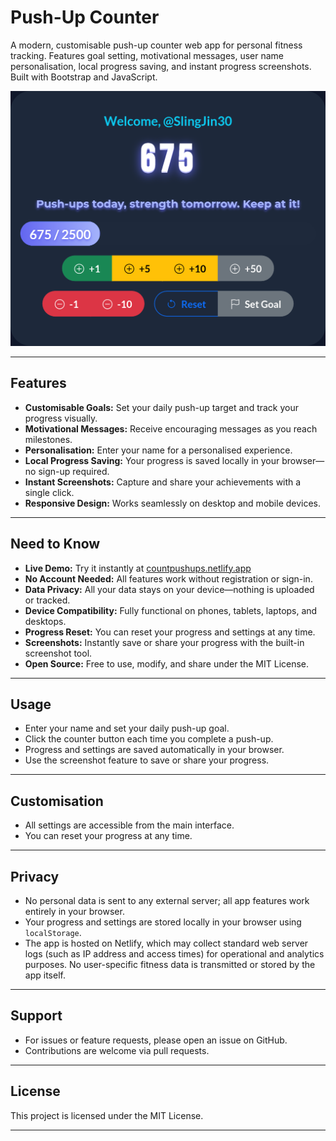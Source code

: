# Push-Up Counter

A modern, customisable push-up counter web app for personal fitness tracking. Features goal setting, motivational messages, user name personalisation, local progress saving, and instant progress screenshots. Built with Bootstrap and JavaScript.

![Example screenshot of Push-Up Counter](readme-example-image.png)

---

## Features

- **Customisable Goals:** Set your daily push-up target and track your progress visually.
- **Motivational Messages:** Receive encouraging messages as you reach milestones.
- **Personalisation:** Enter your name for a personalised experience.
- **Local Progress Saving:** Your progress is saved locally in your browser—no sign-up required.
- **Instant Screenshots:** Capture and share your achievements with a single click.
- **Responsive Design:** Works seamlessly on desktop and mobile devices.
---

## Need to Know

- **Live Demo:** Try it instantly at [countpushups.netlify.app](https://countpushups.netlify.app/)
- **No Account Needed:** All features work without registration or sign-in.
- **Data Privacy:** All your data stays on your device—nothing is uploaded or tracked.
- **Device Compatibility:** Fully functional on phones, tablets, laptops, and desktops.
- **Progress Reset:** You can reset your progress and settings at any time.
- **Screenshots:** Instantly save or share your progress with the built-in screenshot tool.
- **Open Source:** Free to use, modify, and share under the MIT License.

---

## Usage

- Enter your name and set your daily push-up goal.
- Click the counter button each time you complete a push-up.
- Progress and settings are saved automatically in your browser.
- Use the screenshot feature to save or share your progress.

---

## Customisation

- All settings are accessible from the main interface.
- You can reset your progress at any time.

---

## Privacy

- No personal data is sent to any external server; all app features work entirely in your browser.
- Your progress and settings are stored locally in your browser using `localStorage`.
- The app is hosted on Netlify, which may collect standard web server logs (such as IP address and access times) for operational and analytics purposes. No user-specific fitness data is transmitted or stored by the app itself.

---

## Support

- For issues or feature requests, please open an issue on GitHub.
- Contributions are welcome via pull requests.

---

## License

This project is licensed under the MIT License.

---

